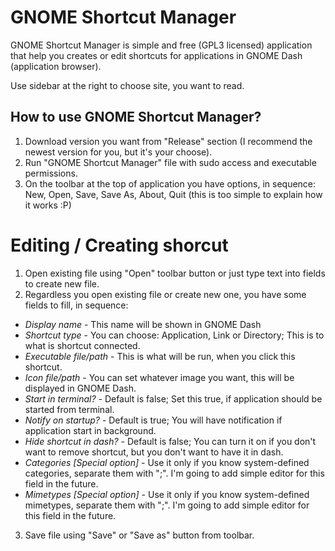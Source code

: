 # GNOME Shortcut Manager
GNOME Shortcut Manager is simple and free (GPL3 licensed) application that help you creates or edit shortcuts
for applications in GNOME Dash (application browser).

Use sidebar at the right to choose site, you want to read.

## How to use GNOME Shortcut Manager?
1. Download version you want from "Release" section (I recommend the newest version for you, but it's your choose).
2. Run "GNOME Shortcut Manager" file with sudo access and executable permissions.
3. On the toolbar at the top of application you have options, in sequence:
New, Open, Save, Save As, About, Quit (this is too simple to explain how it works :P)

# Editing / Creating shorcut
1. Open existing file using "Open" toolbar button or just type text into fields to create new file.
2. Regardless you open existing file or create new one, you have some fields to fill, in sequence:
* *Display name* - This name will be shown in GNOME Dash
* *Shortcut type* - You can choose: Application, Link or Directory; This is to what is shortcut connected.
* *Executable file/path* - This is what will be run, when you click this shortcut.
* *Icon file/path* - You can set whatever image you want, this will be displayed in GNOME Dash.
* *Start in terminal?* - Default is false; Set this true, if application should be started from terminal.
* *Notify on startup?* - Default is true; You will have notification if application start in background.
* *Hide shortcut in dash?* - Default is false; You can turn it on if you don't want to remove shortcut, but you don't want to have it in dash.
* *Categories [Special option]* - Use it only if you know system-defined categories, separate them with ";".
I'm going to add simple editor for this field in the future.
* *Mimetypes [Special option]* - Use it only if you know system-defined mimetypes, separate them with ";".
I'm going to add simple editor for this field in the future.
3. Save file using "Save" or "Save as" button from toolbar.

